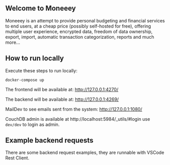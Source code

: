 ## Welcome to Moneeey

Moneeey is an attempt to provide personal budgeting and financial services to end users, at a cheap price (possibly self-hosted for free), offering multiple user experience, encrypted data, freedom of data ownership, export, import, automatic transaction categorization, reports and much more...

## How to run locally

Execute these steps to run locally:

```
docker-compose up
```

The frontend will be available at: http://127.0.0.1:4270/

The backend will be available at: http://127.0.0.1:4269/

MailDev to see emails sent from the system: http://127.0.0.1:1080/

CouchDB admin is available at http://localhost:5984/_utils/#login use `dev/dev` to login as admin.

## Example backend requests

There are some backend request examples, they are runnable with VSCode Rest Client.